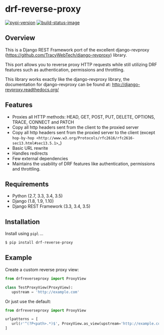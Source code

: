drf-reverse-proxy
======================================

[![pypi-version]][pypi]
[![build-status-image]][travis]

Overview
--------

This is a Django REST Framework port of the excellent django-revproxy (https://github.com/TracyWebTech/django-revproxy) library.

This port allows you to reverse proxy HTTP requests while still utilizing DRF features such as authentication, permissions and throttling.

This library works exactly like the django-revproxy library, the documentation for django-revproxy can be found at: http://django-revproxy.readthedocs.org/


Features
---------

* Proxies all HTTP methods: HEAD, GET, POST, PUT, DELETE, OPTIONS, TRACE, CONNECT and PATCH
* Copy all http headers sent from the client to the proxied server
* Copy all http headers sent from the proxied server to the client (except `hop-by-hop <http://www.w3.org/Protocols/rfc2616/rfc2616-sec13.html#sec13.5.1>`_)
* Basic URL rewrite
* Handles redirects
* Few external dependencies
* Maintains the usability of DRF features like authentication, permissions and throttling.


Requirements
------------

-  Python (2.7, 3.3, 3.4, 3.5)
-  Django (1.8, 1.9, 1.10)
-  Django REST Framework (3.3, 3.4, 3.5)

Installation
------------

Install using ``pip``\ …

```bash
$ pip install drf-reverse-proxy
```

Example
-------

Create a custom reverse proxy view:

```python
from drfreverseproxy import ProxyView

class TestProxyView(ProxyView):
   upstream = 'http://example.com'
```

Or just use the default:

```python
from drfreverseproxy import ProxyView

urlpatterns = [
   url(r'^(?P<path>.*)$', ProxyView.as_view(upstream='http://example.com/')),
]
```

[build-status-image]: https://travis-ci.org/danpoland/drf-reverse-proxy.svg?branch=master
[travis]: https://travis-ci.org/danpoland/drf-reverse-proxy
[pypi-version]: https://img.shields.io/pypi/v/drf-reverse-proxy.svg
[pypi]: https://pypi.python.org/pypi/drf-reverse-proxy
